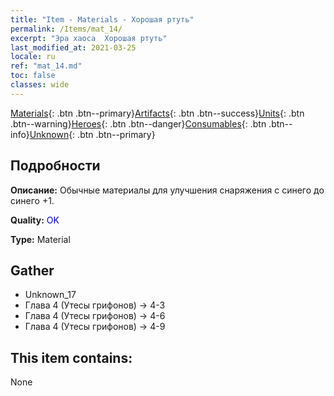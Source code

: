 ```yaml
---
title: "Item - Materials - Хорошая ртуть"
permalink: /Items/mat_14/
excerpt: "Эра хаоса  Хорошая ртуть"
last_modified_at: 2021-03-25
locale: ru
ref: "mat_14.md"
toc: false
classes: wide
---
```

 [Materials](/ru/Items/){: .btn .btn--primary}[Artifacts](/ru/Items/Artifacts/){: .btn .btn--success}[Units](/ru/Items/Units/){: .btn .btn--warning}[Heroes](/ru/Items/Heroes/){: .btn .btn--danger}[Consumables](/ru/Items/Consumables/){: .btn .btn--info}[Unknown](/ru/Items/Unknown/){: .btn .btn--primary}

## Подробности
 **Описание:** Обычные материалы для улучшения снаряжения c синего до синего +1.

 **Quality:** <span style="color: #0000CD">OK</span>

 **Type:** Material

## Gather

*    Unknown_17 
*    Глава 4 (Утесы грифонов) -> 4-3 
*    Глава 4 (Утесы грифонов) -> 4-6 
*    Глава 4 (Утесы грифонов) -> 4-9 

## This item contains:

  None

